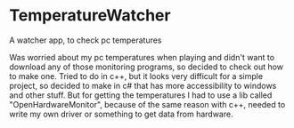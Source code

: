 # TemperatureWatcher
A watcher app, to check pc temperatures

Was worried about my pc temperatures when playing and didn't want to download any of those monitoring programs, so decided to check out how to make one. Tried to do in c++, but it looks very difficult for a simple project, so decided to make in c# that has more accessibility to windows and other stuff. But for getting the temperatures I had to use a lib called "OpenHardwareMonitor", because of the same reason with c++, needed to write my own driver or something to get data from hardware.
